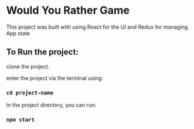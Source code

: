 # Would You Rather Game

This project was built with using React for the UI and Redux for managing App state

## To Run the project:

clone the project.

enter the project via the terminal using:

### `cd project-name`

In the project directory, you can run:

### `npm start`
